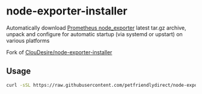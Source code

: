# node-exporter-installer

Automatically download [Prometheus node_exporter](https://github.com/prometheus/node_exporter) latest tar.gz archive, unpack and configure for automatic startup (via systemd or upstart) on various platforms

Fork of [ClouDesire/node-exporter-installer](https://github.com/ClouDesire/node-exporter-installer)

## Usage

```bash
curl -sSL https://raw.githubusercontent.com/petfriendlydirect/node-exporter-installer/master/bin/install.sh | sudo sh
```
